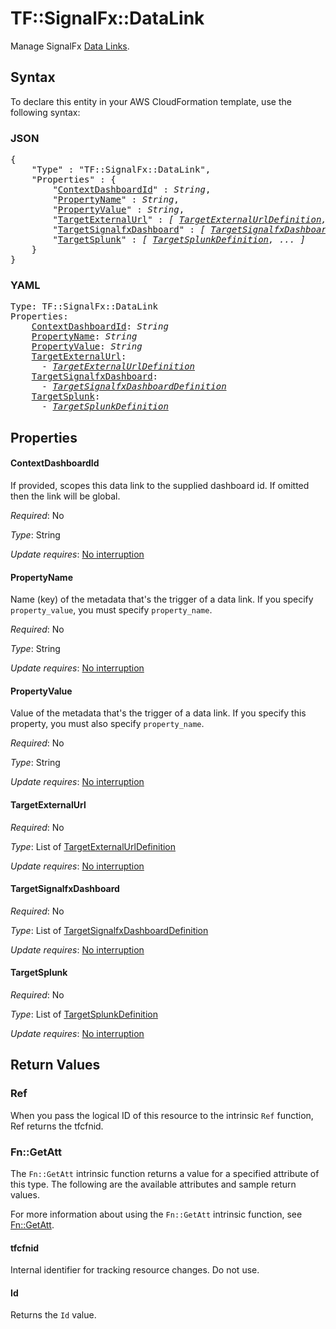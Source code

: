 # TF::SignalFx::DataLink

Manage SignalFx [Data Links](https://docs.signalfx.com/en/latest/managing/data-links.html).

## Syntax

To declare this entity in your AWS CloudFormation template, use the following syntax:

### JSON

<pre>
{
    "Type" : "TF::SignalFx::DataLink",
    "Properties" : {
        "<a href="#contextdashboardid" title="ContextDashboardId">ContextDashboardId</a>" : <i>String</i>,
        "<a href="#propertyname" title="PropertyName">PropertyName</a>" : <i>String</i>,
        "<a href="#propertyvalue" title="PropertyValue">PropertyValue</a>" : <i>String</i>,
        "<a href="#targetexternalurl" title="TargetExternalUrl">TargetExternalUrl</a>" : <i>[ <a href="targetexternalurldefinition.md">TargetExternalUrlDefinition</a>, ... ]</i>,
        "<a href="#targetsignalfxdashboard" title="TargetSignalfxDashboard">TargetSignalfxDashboard</a>" : <i>[ <a href="targetsignalfxdashboarddefinition.md">TargetSignalfxDashboardDefinition</a>, ... ]</i>,
        "<a href="#targetsplunk" title="TargetSplunk">TargetSplunk</a>" : <i>[ <a href="targetsplunkdefinition.md">TargetSplunkDefinition</a>, ... ]</i>
    }
}
</pre>

### YAML

<pre>
Type: TF::SignalFx::DataLink
Properties:
    <a href="#contextdashboardid" title="ContextDashboardId">ContextDashboardId</a>: <i>String</i>
    <a href="#propertyname" title="PropertyName">PropertyName</a>: <i>String</i>
    <a href="#propertyvalue" title="PropertyValue">PropertyValue</a>: <i>String</i>
    <a href="#targetexternalurl" title="TargetExternalUrl">TargetExternalUrl</a>: <i>
      - <a href="targetexternalurldefinition.md">TargetExternalUrlDefinition</a></i>
    <a href="#targetsignalfxdashboard" title="TargetSignalfxDashboard">TargetSignalfxDashboard</a>: <i>
      - <a href="targetsignalfxdashboarddefinition.md">TargetSignalfxDashboardDefinition</a></i>
    <a href="#targetsplunk" title="TargetSplunk">TargetSplunk</a>: <i>
      - <a href="targetsplunkdefinition.md">TargetSplunkDefinition</a></i>
</pre>

## Properties

#### ContextDashboardId

If provided, scopes this data link to the supplied dashboard id. If omitted then the link will be global.

_Required_: No

_Type_: String

_Update requires_: [No interruption](https://docs.aws.amazon.com/AWSCloudFormation/latest/UserGuide/using-cfn-updating-stacks-update-behaviors.html#update-no-interrupt)

#### PropertyName

Name (key) of the metadata that's the trigger of a data link. If you specify `property_value`, you must specify `property_name`.

_Required_: No

_Type_: String

_Update requires_: [No interruption](https://docs.aws.amazon.com/AWSCloudFormation/latest/UserGuide/using-cfn-updating-stacks-update-behaviors.html#update-no-interrupt)

#### PropertyValue

Value of the metadata that's the trigger of a data link. If you specify this property, you must also specify `property_name`.

_Required_: No

_Type_: String

_Update requires_: [No interruption](https://docs.aws.amazon.com/AWSCloudFormation/latest/UserGuide/using-cfn-updating-stacks-update-behaviors.html#update-no-interrupt)

#### TargetExternalUrl

_Required_: No

_Type_: List of <a href="targetexternalurldefinition.md">TargetExternalUrlDefinition</a>

_Update requires_: [No interruption](https://docs.aws.amazon.com/AWSCloudFormation/latest/UserGuide/using-cfn-updating-stacks-update-behaviors.html#update-no-interrupt)

#### TargetSignalfxDashboard

_Required_: No

_Type_: List of <a href="targetsignalfxdashboarddefinition.md">TargetSignalfxDashboardDefinition</a>

_Update requires_: [No interruption](https://docs.aws.amazon.com/AWSCloudFormation/latest/UserGuide/using-cfn-updating-stacks-update-behaviors.html#update-no-interrupt)

#### TargetSplunk

_Required_: No

_Type_: List of <a href="targetsplunkdefinition.md">TargetSplunkDefinition</a>

_Update requires_: [No interruption](https://docs.aws.amazon.com/AWSCloudFormation/latest/UserGuide/using-cfn-updating-stacks-update-behaviors.html#update-no-interrupt)

## Return Values

### Ref

When you pass the logical ID of this resource to the intrinsic `Ref` function, Ref returns the tfcfnid.

### Fn::GetAtt

The `Fn::GetAtt` intrinsic function returns a value for a specified attribute of this type. The following are the available attributes and sample return values.

For more information about using the `Fn::GetAtt` intrinsic function, see [Fn::GetAtt](https://docs.aws.amazon.com/AWSCloudFormation/latest/UserGuide/intrinsic-function-reference-getatt.html).

#### tfcfnid

Internal identifier for tracking resource changes. Do not use.

#### Id

Returns the <code>Id</code> value.

